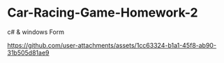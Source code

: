 # Car-Racing-Game-Homework-2
c#  &amp; windows Form 



https://github.com/user-attachments/assets/1cc63324-b1a1-45f8-ab90-31b505d81ae9

